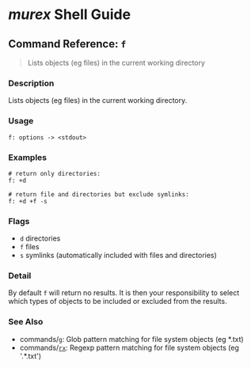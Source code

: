 # _murex_ Shell Guide

## Command Reference: `f`

> Lists objects (eg files) in the current working directory

### Description

Lists objects (eg files) in the current working directory.

### Usage

    f: options -> <stdout>

### Examples

    # return only directories:
    f: +d
    
    # return file and directories but exclude symlinks:
    f: +d +f -s

### Flags

* `d`
    directories
* `f`
    files
* `s`
    symlinks (automatically included with files and directories)

### Detail

By default `f` will return no results. It is then your responsibility to select
which types of objects to be included or excluded from the results.

### See Also

* commands/[`g`](../commands/g.md):
  Glob pattern matching for file system objects (eg *.txt)
* commands/[`rx`](../commands/rx.md):
  Regexp pattern matching for file system objects (eg '.*\.txt')